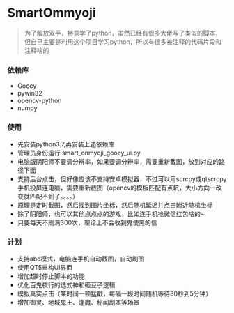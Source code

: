 # SmartOmmyoji

> 为了解放双手，特意学了python，虽然已经有很多大佬写了类似的脚本，但自己主要是利用这个项目学习python，所以有很多被注释的代码片段和注释啥的

### 依赖库
- Gooey
- pywin32
- opencv-python
- numpy

### 使用
- 先安装python3.7,再安装上述依赖库
- 管理员身份运行 smart_onmyoji_gooey_ui.py
- 电脑版阴阳师不要调分辨率，如果要调分辨率，需要重新截图，放到对应的路径下面
- 支持后台点击，但好像应该不支持安卓模拟器，不过可以用scrcpy或qtscrcpy手机投屏连电脑，需要重新截图（opencv的模板匹配有点坑，大小方向一改变就匹配不到了。。。。）
- 原理是定时截图，然后找到图片坐标，然后随机延迟并点击附近随机坐标
- 除了阴阳师，也可以其他点点点的游戏，比如连手机抢微信红包啥的~
- 只要每天不刷满300次，理论上不会收到鬼使黑的信

### 计划
- 支持abd模式，电脑连手机自动截图，自动刷图
- 使用QT5重构UI界面
- 增加超时停止脚本的功能
- 优化百鬼夜行的选式神和砸豆子逻辑
- 模拟真实点击（某时间一顿猛戳，每隔一段时间随机等待30秒到5分钟）
- 增加御灵、地域鬼王、逢魔、秘闻副本等场景

